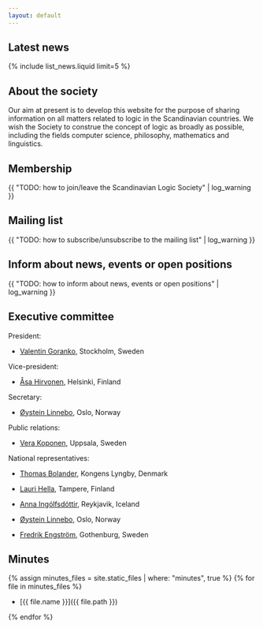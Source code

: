 ```yaml
---
layout: default
---
```

## Latest news

{% include list_news.liquid limit=5 %}

## About the society

Our aim at present is to develop this website for the purpose of sharing
information on all matters related to logic in the Scandinavian countries. We
wish the Society to construe the concept of logic as broadly as possible,
including the fields computer science, philosophy, mathematics and linguistics.

## Membership

{{ "TODO: how to join/leave the Scandinavian Logic Society" | log_warning }}

## Mailing list

{{ "TODO: how to subscribe/unsubscribe to the mailing list" | log_warning }}

## Inform about news, events or open positions

{{ "TODO: how to inform about news, events or open positions" | log_warning }}

## Executive committee

President:

- [Valentin Goranko](https://www2.philosophy.su.se/goranko), Stockholm, Sweden

Vice-president:

- [Åsa Hirvonen](http://www.helsinki.fi/~asaekman/), Helsinki, Finland

Secretary:

- [Øystein Linnebo](http://www.hf.uio.no/ifikk/personer/vit/filosofi/fast/oysteinl/), Oslo, Norway

Public relations:

- [Vera Koponen](https://katalog.uu.se/profile/?id=N96-558), Uppsala, Sweden

National representatives:

- [Thomas Bolander](http://www.dtu.dk/english/service/phonebook/person?id=6474&amp;tab=1), Kongens Lyngby, Denmark

- [Lauri Hella](http://www.sis.uta.fi/~malahe/), Tampere, Finland

- [Anna Ingólfsdóttir](http://en.ru.is/the-university/faculty-and-staff/annai), Reykjavik, Iceland

- [Øystein Linnebo](http://www.hf.uio.no/ifikk/personer/vit/filosofi/fast/oysteinl/), Oslo, Norway

- [Fredrik Engström](https://flov.gu.se/english/about/staff?userId=xengfr), Gothenburg, Sweden

## Minutes

{% assign minutes_files = site.static_files | where: "minutes", true %}
{% for file in minutes_files %}

- [{{ file.name }}]({{ file.path }})

{% endfor %}

